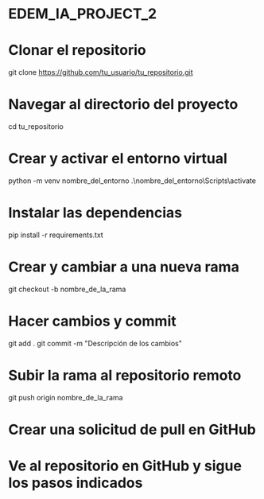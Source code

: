 # EDEM_IA_PROJECT_2

# Clonar el repositorio
git clone https://github.com/tu_usuario/tu_repositorio.git

# Navegar al directorio del proyecto
cd tu_repositorio

# Crear y activar el entorno virtual
python -m venv nombre_del_entorno
.\nombre_del_entorno\Scripts\activate

# Instalar las dependencias
pip install -r requirements.txt

# Crear y cambiar a una nueva rama
git checkout -b nombre_de_la_rama

# Hacer cambios y commit
git add .
git commit -m "Descripción de los cambios"

# Subir la rama al repositorio remoto
git push origin nombre_de_la_rama

# Crear una solicitud de pull en GitHub
# Ve al repositorio en GitHub y sigue los pasos indicados
